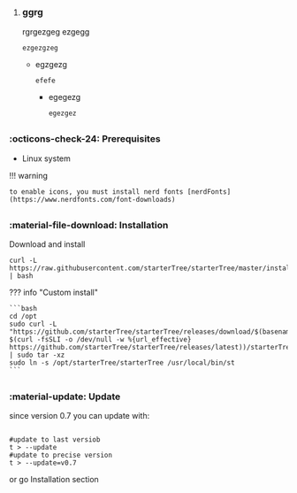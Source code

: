 ##
1. ### ggrg
    rgrgezgeg
    ezgegg
    ```
    ezgezgzeg
    ```
    - egzgezg
        ```
        efefe
        ```
        - egegezg
            ```
            egezgez
            ```


##
### :octicons-check-24: Prerequisites

* Linux system

!!! warning

    to enable icons, you must install nerd fonts [nerdFonts](https://www.nerdfonts.com/font-downloads)

##
### :material-file-download: Installation

Download and install

```
curl -L https://raw.githubusercontent.com/starterTree/starterTree/master/install.sh | bash
```

??? info "Custom install"
  
    ```bash  
    cd /opt 
    sudo curl -L "https://github.com/starterTree/starterTree/releases/download/$(basename $(curl -fsSLI -o /dev/null -w %{url_effective} https://github.com/starterTree/starterTree/releases/latest))/starterTree.tar.gz" | sudo tar -xz 
    sudo ln -s /opt/starterTree/starterTree /usr/local/bin/st
    ```

<!--  curl -L ’https://github.com/thomas10-10/az/releases/download/v0.3/az.tar.gz' | tar -xz - -C az --strip-components=1 -->

##
### :material-update: Update 

since version 0.7 you can update with:
```

#update to last versiob
t > --update
#update to precise version
t > --update=v0.7
```

or go Installation section

##
